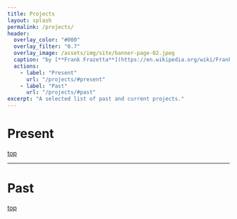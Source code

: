 ```yaml
---
title: Projects
layout: splash
permalink: /projects/
header:
  overlay_color: "#000"
  overlay_filter: "0.7"
  overlay_image: /assets/img/site/banner-page-02.jpeg
  caption: "by [**Frank Frazetta**](https://en.wikipedia.org/wiki/Frank_Frazetta)"
  actions:
    - label: "Present"
      url: "/projects/#present"
    - label: "Past"
      url: "/projects/#past"
excerpt: "A selected list of past and current projects."
---
```

# Present

[top](#)

***
# Past


[top](#)
